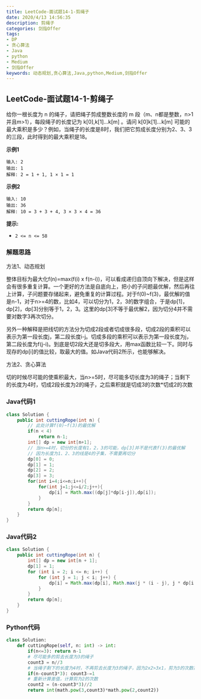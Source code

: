 ```yaml
---
title: LeetCode-面试题14-1-剪绳子
date: 2020/4/13 14:56:35
description: 剪绳子
categories: 剑指Offer
tags: 
- DP
- 贪心算法
- Java
- python
- Medium
- 剑指Offer
keywords: 动态规划,贪心算法,Java,python,Medium,剑指Offer
---
```


## LeetCode-面试题14-1-剪绳子

给你一根长度为 n 的绳子，请把绳子剪成整数长度的 m 段（m、n都是整数，n>1并且m>1），每段绳子的长度记为 k[0],k[1]...k[m] 。请问 k[0]k[1]...k[m] 可能的最大乘积是多少？例如，当绳子的长度是8时，我们把它剪成长度分别为2、3、3的三段，此时得到的最大乘积是18。

 <!--more-->

**示例1**

```
输入: 2
输出: 1
解释: 2 = 1 + 1, 1 × 1 = 1
```

**示例2**

```
输入: 10
输出: 36
解释: 10 = 3 + 3 + 4, 3 × 3 × 4 = 36
```

**提示:**

- `2 <= n <= 58`

### 解题思路

方法1、动态规划

整体目标为最大化f(n)=max(f(i) x f(n-i))，可以看成递归自顶向下解决，但是这样会有很多重复计算。一个更好的方法是自底向上，把小的子问题最优解，然后再往上计算，子问题要存储起来，避免重复的计算过程。对于f(0)~f(3)，最优解的值是n-1，对于n>=4的数，比如4，可以切分为1，2，3的数字组合，于是dp[1]，dp[2]，dp[3]分别等于1，2，3。这里的dp[3]不等于最优解2，因为切分4并不需要对数字3再次切分。

另外一种解释是把线切的方法分为切成2段或者切成很多段，切成2段的乘积可以表示为第一段长度j，第二段长度i-j。切成多段的乘积可以表示为第一段长度为j，第二段长度为f(j-i)。到底是切2段大还是切多段大，用max函数比较一下。同时与现存的dp[i]的值比较，取最大的值。如Java代码2所示，也能够解决。

方法2、贪心算法

切的时候尽可能的使乘积最大，当n>=5时，尽可能多切长度为3的绳子；当剩下的长度为4时，切成2段长度为2的绳子，之后乘积就是切成3的次数*切成2的次数

### Java代码1

```java
class Solution {
    public int cuttingRope(int n) {
        // 此处计算f(0)~f(3)的最优解
        if(n < 4)
            return n-1;
        int[] dp = new int[n+1];
        // 当n>=4时，切分的长度有1，2，3的可能，dp[3]并不是代表f(3)的最优解
        // 因为长度为1、2、3的线是4的子集，不需要再切分
        dp[0] = 0;
        dp[1] = 1;
        dp[2] = 2;
        dp[3] = 3;
        for(int i=4;i<=n;i++){
            for(int j=1;j<=i/2;j++){
                dp[i] = Math.max((dp[j]*dp[i-j]),dp[i]);
            }
        }
        return dp[n];
    }
}
```

### Java代码2

```java
class Solution {
    public int cuttingRope(int n) {
        int[] dp = new int[n + 1];
        dp[1] = 1;
        for (int i = 2; i <= n; i++) {
            for (int j = 1; j < i; j++) {
                dp[i] = Math.max(dp[i], Math.max(j * (i - j), j * dp[i - j]));
            }
        }
        return dp[n];
    }
}
```

### Python代码

```python
class Solution:
    def cuttingRope(self, n: int) -> int:
        if(n<=3): return n-1
        # 尽可能多的剪去长度为3的绳子
        count3 = n//3
        # 当绳子剩下的长度为4时，不再剪去长度为3的绳子，因为2x2>3x1，剪为3的次数减少1次
        if(n-count3*3): count3-=1
        # 重新计算差值，计算剪为2的次数
        count2 = (n-count3*3)//2
        return int(math.pow(3,count3)*math.pow(2,count2))
```

